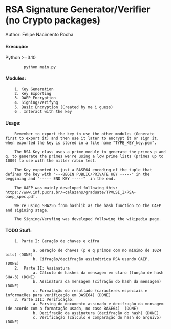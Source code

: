 # RSA Signature Generator/Verifier (no Crypto packages)

Author: Felipe Nacimento Rocha

#### Execução:
Python >=3.10


```
        python main.py
```

#### Modules:
        1. Key Generation
        2. Key Exporting
        3. OAEP Encryption
        4. Signing/Verifyng
        5. Basic Encryption (Created by me i guess)
        6 . Interact with the key

#### Usage:
        Remember to export the key to use the other modules (Generate first to export it) and then use it later to encrypt it or sign it. when exported the key is stored in a file name "TYPE_KEY_key.pem".

        The RSA Key class uses a prime module to generate the primes p and q, to generate the primes we're using a low prime lists (primes up to 1000) to use with the miller rabin test.

        The Key exported is just a BASE64 encoding of the tuple that defines the key with "---BEGIN PUBLIC/PRIVATE KEY -----" in the beggining and "----- END KEY -----"  in the end.

        The OAEP was mainly developed following this: https://www.inf.pucrs.br/~calazans/graduate/TPVLSI_I/RSA-oaep_spec.pdf.

        We're using SHA256 from hashlib as the hash function to the OAEP and sigining stage.

        The Signing/Veryfing was developed following the wikipedia page.



#### TODO Stuff:
        1. Parte I: Geração de chaves e cifra
        
                a. Geração de chaves (p e q primos com no mínimo de 1024 bits) (DONE)
                b. Cifração/decifração assimétrica RSA usando OAEP.  (DONE)    
        2.  Parte II: Assinatura
                a. Cálculo de hashes da mensagem em claro (função de hash SHA-3) (DONE)
                b. Assinatura da mensagem (cifração do hash da mensagem) (DONE)
                c. Formatação do resultado (caracteres especiais e informações para verificação em BASE64) (DONE)        
        3. Parte III: Verificação:
                a. Parsing do documento assinado e decifração da mensagem (de acordo com a formatação usada, no caso BASE64)  (DONE)
                b. Decifração da assinatura (decifração do hash) (DONE)
                c. Verificação (cálculo e comparação do hash do arquivo) (DONE)



